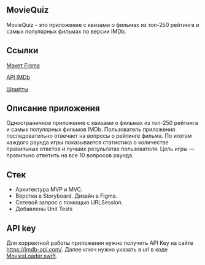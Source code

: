 ## **MovieQuiz**

MovieQuiz - это приложение с квизами о фильмах из топ-250 рейтинга и самых популярных фильмах по версии IMDb.

## **Ссылки**

[Макет Figma](https://www.figma.com/file/l0IMG3Eys35fUrbvArtwsR/YP-Quiz?node-id=34%3A243)

[API IMDb](https://imdb-api.com/api#Top250Movies-header)

[Шрифты](https://code.s3.yandex.net/Mobile/iOS/Fonts/MovieQuizFonts.zip)

## **Описание приложения**
Одностраничное приложение с квизами о фильмах из топ-250 рейтинга и самых популярных фильмов IMDb. Пользователь приложения последовательно отвечает на вопросы о рейтинге фильма. По итогам каждого раунда игры показывается статистика о количестве правильных ответов и лучших результатах пользователя. Цель игры — правильно ответить на все 10 вопросов раунда.

## **Стек**
- Архитектура MVP и  MVC.
- Вёрстка в Storyboard. Дизайн в Figma.
- Сетевой запрос с помощью URLSession.
- Добавлены  Unit Tests

## API key 
Для корректной работы приложения нужно получить API Key на сайте https://imdb-api.com/.  Далее ключ нужно указать в url в коде [MoviesLoader.swift](https://github.com/v-alekseev/MovieQuiz-ios/blob/project_sprint_3_start/MovieQuiz/Services/MoviesLoader.swift).

